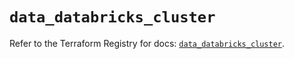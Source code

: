 # `data_databricks_cluster`

Refer to the Terraform Registry for docs: [`data_databricks_cluster`](https://registry.terraform.io/providers/databricks/databricks/1.83.0/docs/data-sources/cluster).
